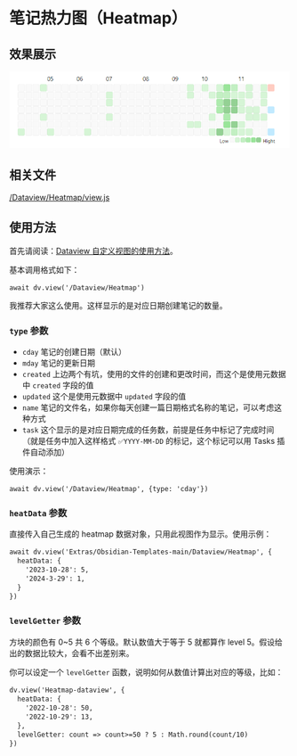 # 笔记热力图（Heatmap）

## 效果展示

![Heatmap](assets/img/Heatmap/IMG-Heatmap-20240714124636327.png)

## 相关文件

[/Dataview/Heatmap/view.js](assets/img/Heatmap/IMG-Heatmap-20240714124636480.js)

## 使用方法

首先请阅读：[Dataview 自定义视图的使用方法](../Usages/Dataview-Custom-View.md)。

基本调用格式如下：

```dataviewjs
await dv.view('/Dataview/Heatmap')
```

我推荐大家这么使用。这样显示的是对应日期创建笔记的数量。

### `type` 参数

-   `cday` 笔记的创建日期（默认）
-   `mday` 笔记的更新日期
-   `created` 上边两个有坑，使用的文件的创建和更改时间，而这个是使用元数据中 `created` 字段的值
-   `updated` 这个是使用元数据中 `updated` 字段的值
-   `name` 笔记的文件名，如果你每天创建一篇日期格式名称的笔记，可以考虑这种方式
-   `task` 这个显示的是对应日期完成的任务数，前提是任务中标记了完成时间（就是任务中加入这样格式 `✅YYYY-MM-DD` 的标记，这个标记可以用 Tasks 插件自动添加）

使用演示：


```dataviewjs
await dv.view('/Dataview/Heatmap', {type: 'cday'})
```

### `heatData` 参数

直接传入自己生成的 heatmap 数据对象，只用此视图作为显示。使用示例：

```dataviewjs
await dv.view('Extras/Obsidian-Templates-main/Dataview/Heatmap', {
  heatData: {
    '2023-10-28': 5,
    '2024-3-29': 1,
  }
})
```

### `levelGetter` 参数

方块的颜色有 0~5 共 6 个等级。默认数值大于等于 5 就都算作 level 5。假设给出的数据比较大，会看不出差别来。

你可以设定一个 `levelGetter` 函数，说明如何从数值计算出对应的等级，比如：

```davaviewjs
dv.view('Heatmap-dataview', {
  heatData: {
    '2022-10-28': 50,
    '2022-10-29': 13,
  },
  levelGetter: count => count>=50 ? 5 : Math.round(count/10)
})
```
